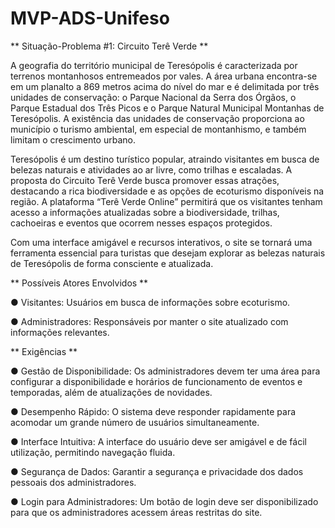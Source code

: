 # MVP-ADS-Unifeso

** Situação-Problema #1: Circuito Terê Verde **

A geografia do território municipal de Teresópolis é caracterizada por terrenos montanhosos entremeados por vales. A área urbana encontra-se em um planalto a 869 metros acima do nível do mar e é delimitada por três unidades de conservação: o Parque Nacional da Serra dos Órgãos, o Parque Estadual dos Três Picos e o Parque Natural Municipal Montanhas de Teresópolis. A existência das unidades de conservação proporciona ao município o turismo ambiental, em especial de montanhismo, e também limitam o crescimento urbano.

Teresópolis é um destino turístico popular, atraindo visitantes em busca de belezas naturais e atividades ao ar livre, como trilhas e escaladas. A proposta do Circuito Terê Verde busca promover essas atrações, destacando a rica biodiversidade e as opções de ecoturismo disponíveis na região. A plataforma “Terê Verde Online” permitirá que os visitantes tenham acesso a informações atualizadas sobre a biodiversidade, trilhas, cachoeiras e eventos que ocorrem nesses espaços protegidos.

Com uma interface amigável e recursos interativos, o site se tornará uma ferramenta essencial para turistas que desejam explorar as belezas naturais de Teresópolis de forma consciente e atualizada.

** Possíveis Atores Envolvidos **

●     Visitantes: Usuários em busca de informações sobre ecoturismo.

●     Administradores: Responsáveis por manter o site atualizado com informações relevantes.

** Exigências **

● Gestão de Disponibilidade: Os administradores devem ter uma área para configurar a disponibilidade e horários de funcionamento de eventos e temporadas, além de atualizações de novidades.

● Desempenho Rápido: O sistema deve responder rapidamente para acomodar um grande número de usuários simultaneamente.

● Interface Intuitiva: A interface do usuário deve ser amigável e de fácil utilização, permitindo navegação fluida.

●  Segurança de Dados: Garantir a segurança e privacidade dos dados pessoais dos administradores.

● Login para Administradores: Um botão de login deve ser disponibilizado para que os administradores acessem áreas restritas do site.

